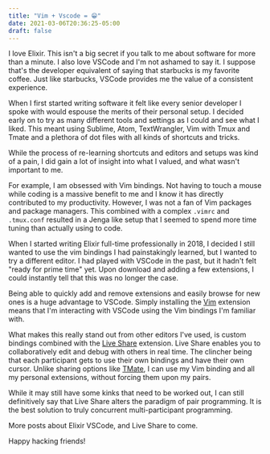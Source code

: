 ```yaml
---
title: "Vim + Vscode = 😁"
date: 2021-03-06T20:36:25-05:00
draft: false
---
```


I love Elixir. This isn't a big secret if you talk to me about software for more than a minute. I also love VSCode and I'm not ashamed to say it. I suppose that's the developer equivalent of saying that starbucks is my favorite coffee. Just like starbucks, VSCode provides me the value of a consistent experience.  

When I first started writing software it felt like every senior developer I spoke with would espouse the merits of their personal setup. I decided early on to try as many different tools and settings as I could and see what I liked. This meant using Sublime, Atom, TextWrangler, Vim with Tmux and Tmate and a plethora of dot files with all kinds of shortcuts and tricks.

While the process of re-learning shortcuts and editors and setups was kind of a pain, I did gain a lot of insight into what I valued, and what wasn't important to me. 

For example, I am obsessed with Vim bindings. Not having to touch a mouse while coding is a massive benefit to me and I know it has directly contributed to my productivity. However, I was not a fan of Vim packages and package managers. This combined with a complex `.vimrc` and `.tmux.conf` resulted in a Jenga like setup that I seemed to spend more time tuning than actually using to code.  

When I started writing Elixir full-time professionally in 2018, I decided I still wanted to use the vim bindings I had painstakingly learned, but I wanted to try a different editor. I had played with VSCode in the past, but it hadn't felt "ready for prime time" yet. Upon download and adding a few extensions, I could instantly tell that this was no longer the case. 

Being able to quickly add and remove extensions and easily browse for new ones is a huge advantage to VSCode. Simply installing the [Vim](https://marketplace.visualstudio.com/items?itemName=vscodevim.vim) extension means that I'm interacting with VSCode using the Vim bindings I'm familiar with.

What makes this really stand out from other editors I've used, is custom bindings combined with the [Live Share](https://marketplace.visualstudio.com/items?itemName=MS-vsliveshare.vsliveshare) extension. Live Share enables you to collaboratively edit and debug with others in real time. The clincher being that each participant gets to use their own bindings and have their own cursor. Unlike sharing options like [TMate](https://tmate.io), I can use my Vim binding and all my personal extensions, without forcing them upon my pairs.  

While it may still have some kinks that need to be worked out, I can still definitively say that Live Share alters the paradigm of pair programming. It is the best solution to truly concurrent multi-participant programming.

More posts about Elixir VSCode, and Live Share to come. 

Happy hacking friends!

